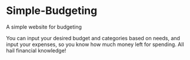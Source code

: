 # Simple-Budgeting
A simple website for budgeting

You can input your desired budget and categories based on needs, and input your expenses, so you know how much money left for spending.
All hail financial knowledge!

